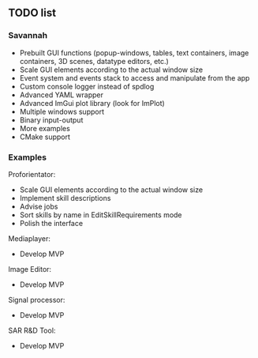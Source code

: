 ## TODO list ##
### Savannah ###
* Prebuilt GUI functions (popup-windows, tables, text containers, image containers, 3D scenes, datatype editors, etc.)
* Scale GUI elements according to the actual window size
* Event system and events stack to access and manipulate from the app
* Custom console logger instead of spdlog
* Advanced YAML wrapper
* Advanced ImGui plot library (look for ImPlot)
* Multiple windows support
* Binary input-output
* More examples
* CMake support

### Examples ###
Proforientator:
* Scale GUI elements according to the actual window size
* Implement skill descriptions
* Advise jobs
* Sort skills by name in EditSkillRequirements mode
* Polish the interface

Mediaplayer:
* Develop MVP

Image Editor:
* Develop MVP

Signal processor:
* Develop MVP

SAR R&D Tool:
* Develop MVP
